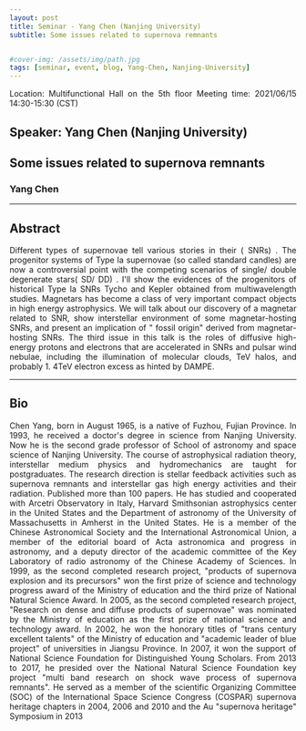 ```yaml
---
layout: post
title: Seminar - Yang Chen (Nanjing University)
subtitle: Some issues related to supernova remnants


#cover-img: /assets/img/path.jpg
tags: [seminar, event, blog, Yang-Chen, Nanjing-University]
---
```


<style>
body {
text-align: justify}
</style>

Location: Multifunctional Hall on the 5th floor
Meeting time: 2021/06/15 14:30-15:30 (CST)

## Speaker: Yang Chen (Nanjing University)

## Some issues related to supernova remnants

### Yang Chen

______________________________

## Abstract

Different types of supernovae tell various stories in their ( SNRs) . The progenitor  systems of Type la supernovae (so called standard candles) are now a controversial point with  the competing scenarios of single/ double degenerate stars( SD/ DD) . I'll show the evidences of  the progenitors of historical Type la SNRs Tycho and Kepler obtained from multiwavelength  studies. Magnetars has become a class of very important compact objects in high energy  astrophysics. We will talk about our discovery of a magnetar related to SNR, show interstellar  environment of some magnetar-hosting SNRs, and present an implication of " fossil origin" derived from magnetar-hosting SNRs. The third issue in this talk is the roles of diffusive high- energy protons and electrons that are accelerated in SNRs and pulsar wind nebulae, including  the illumination of molecular clouds, TeV halos, and probably 1. 4TeV electron excess as hinted  by DAMPE.

______________________________

## Bio

Chen Yang, born in August 1965, is a native of Fuzhou, Fujian Province. In 1993, he received a doctor's degree in science from Nanjing University. Now he is the second grade professor of School of astronomy and space science of Nanjing University. The course of astrophysical radiation theory, interstellar medium physics and hydromechanics are taught for postgraduates. The research direction is stellar feedback activities such as supernova remnants and interstellar gas high energy activities and their radiation. Published more than 100 papers. He has studied and cooperated with Arcetri Observatory in Italy, Harvard Smithsonian astrophysics center in the United States and the Department of astronomy of the University of Massachusetts in Amherst in the United States. He is a member of the Chinese Astronomical Society and the International Astronomical Union, a member of the editorial board of Acta astronomica and progress in astronomy, and a deputy director of the academic committee of the Key Laboratory of radio astronomy of the Chinese Academy of Sciences. In 1999, as the second completed research project, "products of supernova explosion and its precursors" won the first prize of science and technology progress award of the Ministry of education and the third prize of National Natural Science Award. In 2005, as the second completed research project, "Research on dense and diffuse products of supernovae" was nominated by the Ministry of education as the first prize of national science and technology award. In 2002, he won the honorary titles of "trans century excellent talents" of the Ministry of education and "academic leader of blue project" of universities in Jiangsu Province. In 2007, it won the support of National Science Foundation for Distinguished Young Scholars. From 2013 to 2017, he presided over the National Natural Science Foundation key project "multi band research on shock wave process of supernova remnants". He served as a member of the scientific Organizing Committee (SOC) of the International Space Science Congress (COSPAR) supernova heritage chapters in 2004, 2006 and 2010 and the Au "supernova heritage" Symposium in 2013